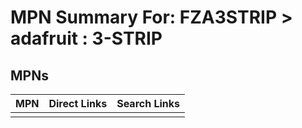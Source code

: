 



# MPN Summary For: FZA3STRIP > adafruit : 3-STRIP

## MPNs
  

|MPN|Direct Links|Search Links|
| :--- | :--- | :--- |
||||
